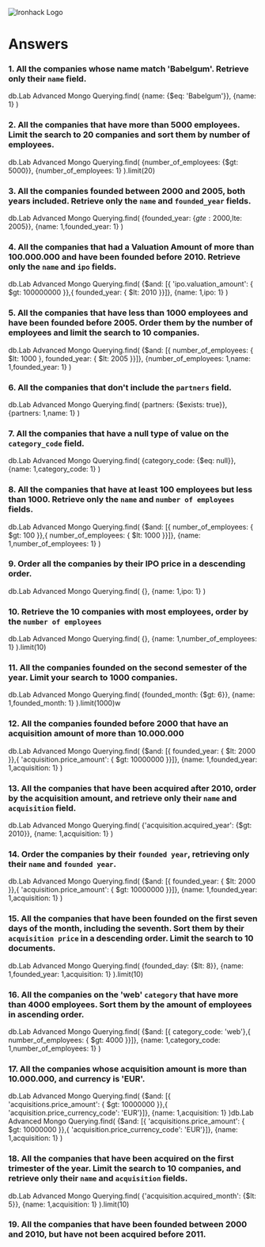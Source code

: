 ![Ironhack Logo](https://i.imgur.com/1QgrNNw.png)

# Answers

### 1. All the companies whose name match 'Babelgum'. Retrieve only their `name` field.

db.Lab Advanced Mongo Querying.find(
  {name: {$eq: 'Babelgum'}},
  {name: 1}
)

### 2. All the companies that have more than 5000 employees. Limit the search to 20 companies and sort them by **number of employees**.

db.Lab Advanced Mongo Querying.find(
  {number_of_employees: {$gt: 5000}},
  {number_of_employees: 1}
).limit(20)

### 3. All the companies founded between 2000 and 2005, both years included. Retrieve only the `name` and `founded_year` fields.

db.Lab Advanced Mongo Querying.find(
  {founded_year: {$gte: 2000,$lte: 2005}},
  {name: 1,founded_year: 1}
)

### 4. All the companies that had a Valuation Amount of more than 100.000.000 and have been founded before 2010. Retrieve only the `name` and `ipo` fields.

db.Lab Advanced Mongo Querying.find(
  {$and: [{ 'ipo.valuation_amount': { $gt: 100000000 }},{ founded_year: { $lt: 2010 }}]},
  {name: 1,ipo: 1}
)

### 5. All the companies that have less than 1000 employees and have been founded before 2005. Order them by the number of employees and limit the search to 10 companies.

db.Lab Advanced Mongo Querying.find(
  {$and: [{ number_of_employees: { $lt: 1000 }, founded_year: { $lt: 2005 }}]},
  {number_of_employees: 1,name: 1,founded_year: 1}
)

### 6. All the companies that don't include the `partners` field.

db.Lab Advanced Mongo Querying.find(
  {partners: {$exists: true}},
  {partners: 1,name: 1}
)

### 7. All the companies that have a null type of value on the `category_code` field.

db.Lab Advanced Mongo Querying.find(
  {category_code: {$eq: null}},
  {name: 1,category_code: 1}
)

### 8. All the companies that have at least 100 employees but less than 1000. Retrieve only the `name` and `number of employees` fields.

db.Lab Advanced Mongo Querying.find(
  {$and: [{ number_of_employees: { $gt: 100 }},{ number_of_employees: { $lt: 1000 }}]},
  {name: 1,number_of_employees: 1}
)

### 9. Order all the companies by their IPO price in a descending order.

db.Lab Advanced Mongo Querying.find(
  {},
  {name: 1,ipo: 1}
)

### 10. Retrieve the 10 companies with most employees, order by the `number of employees`

db.Lab Advanced Mongo Querying.find(
  {},
  {name: 1,number_of_employees: 1}
).limit(10)

### 11. All the companies founded on the second semester of the year. Limit your search to 1000 companies.

db.Lab Advanced Mongo Querying.find(
  {founded_month: {$gt: 6}},
  {name: 1,founded_month: 1}
).limit(1000)w

### 12. All the companies founded before 2000 that have an acquisition amount of more than 10.000.000

db.Lab Advanced Mongo Querying.find(
  {$and: [{ founded_year: { $lt: 2000 }},{ 'acquisition.price_amount': { $gt: 10000000 }}]},
  {name: 1,founded_year: 1,acquisition: 1}
)

### 13. All the companies that have been acquired after 2010, order by the acquisition amount, and retrieve only their `name` and `acquisition` field.

db.Lab Advanced Mongo Querying.find(
  {'acquisition.acquired_year': {$gt: 2010}},
  {name: 1,acquisition: 1}
)

### 14. Order the companies by their `founded year`, retrieving only their `name` and `founded year`.

db.Lab Advanced Mongo Querying.find(
  {$and: [{ founded_year: { $lt: 2000 }},{ 'acquisition.price_amount': { $gt: 10000000 }}]},
  {name: 1,founded_year: 1,acquisition: 1}
)

### 15. All the companies that have been founded on the first seven days of the month, including the seventh. Sort them by their `acquisition price` in a descending order. Limit the search to 10 documents.

db.Lab Advanced Mongo Querying.find(
  {founded_day: {$lt: 8}},
  {name: 1,founded_year: 1,acquisition: 1}
).limit(10)

### 16. All the companies on the 'web' `category` that have more than 4000 employees. Sort them by the amount of employees in ascending order.

db.Lab Advanced Mongo Querying.find(
  {$and: [{ category_code: 'web'},{ number_of_employees: { $gt: 4000 }}]},
  {name: 1,category_code: 1,number_of_employees: 1}
)

### 17. All the companies whose acquisition amount is more than 10.000.000, and currency is 'EUR'.

db.Lab Advanced Mongo Querying.find(
  {$and: [{ 'acquisitions.price_amount': { $gt: 10000000 }},{ 'acquisition.price_currency_code': 'EUR'}]},
  {name: 1,acquisition: 1}
)db.Lab Advanced Mongo Querying.find(
  {$and: [{ 'acquisitions.price_amount': { $gt: 10000000 }},{ 'acquisition.price_currency_code': 'EUR'}]},
  {name: 1,acquisition: 1}
)

### 18. All the companies that have been acquired on the first trimester of the year. Limit the search to 10 companies, and retrieve only their `name` and `acquisition` fields.

db.Lab Advanced Mongo Querying.find(
  {'acquisition.acquired_month': {$lt: 5}},
  {name: 1,acquisition: 1}
).limit(10)

### 19. All the companies that have been founded between 2000 and 2010, but have not been acquired before 2011.

